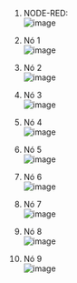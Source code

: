 1. NODE-RED:</br>
![image](https://github.com/Gacarvalho29/Objetos-Inteligentes-Conectados/assets/85083155/5c2448da-d546-4c1f-923a-4d791e8860c8)

2. Nó 1</br>
![image](https://github.com/Gacarvalho29/Objetos-Inteligentes-Conectados/assets/85083155/03cd96be-b426-48d7-95d3-3c0dc944b5b8)

3. Nó 2</br>
![image](https://github.com/Gacarvalho29/Objetos-Inteligentes-Conectados/assets/85083155/614415b5-7381-4a2c-9db8-1df7f6ae78f8)

4. Nó 3</br>
![image](https://github.com/Gacarvalho29/Objetos-Inteligentes-Conectados/assets/85083155/09cf9fc0-1d38-4457-8819-978725152ed8)

5. Nó 4</br>
![image](https://github.com/Gacarvalho29/Objetos-Inteligentes-Conectados/assets/85083155/42052079-a9ff-4306-adc5-2ccce54b190b)

6. Nó 5</br>
![image](https://github.com/Gacarvalho29/Objetos-Inteligentes-Conectados/assets/85083155/81993237-dc4f-4f1b-b5fc-e19078e0911c)

7. Nó 6</br>
![image](https://github.com/Gacarvalho29/Objetos-Inteligentes-Conectados/assets/85083155/cb30a9ad-67ff-4255-8b1e-13491f1d9025)

8. Nó 7</br>
![image](https://github.com/Gacarvalho29/Objetos-Inteligentes-Conectados/assets/85083155/0d79056f-3f24-4ab6-91c8-7f343698437e)

9. Nó 8</br>
![image](https://github.com/Gacarvalho29/Objetos-Inteligentes-Conectados/assets/85083155/2619f8e3-6636-47cc-b7e4-695b8b4b626c)

10. Nó 9</br>
![image](https://github.com/Gacarvalho29/Objetos-Inteligentes-Conectados/assets/85083155/1faed901-8afc-466d-94b7-aa3781e7ea1f)




